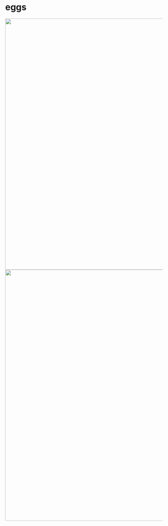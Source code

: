 # eggs

<img src="https://user-images.githubusercontent.com/95383762/144490647-9c288ede-b7e9-451e-ac84-98989331afd2.png" width="800">

<img src="https://user-images.githubusercontent.com/95383762/144490324-2069e1d6-7548-41bc-98bd-af0b696fe895.jpg" width="800">

